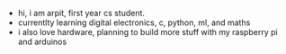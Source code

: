 - hi, i am arpit, first year cs student.
- currentlty learning digital electronics, c, python, ml, and maths 
- i also love hardware, planning to build more stuff with my raspberry pi and arduinos
